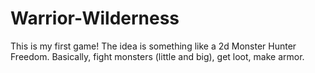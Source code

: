 # Warrior-Wilderness
This is my first game! The idea is something like a 2d Monster Hunter Freedom. Basically, fight monsters (little and big), get loot, make armor.
